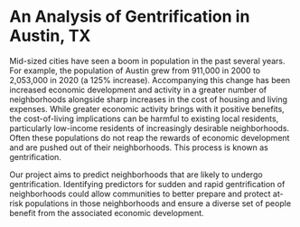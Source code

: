 # An Analysis of Gentrification in Austin, TX

Mid-sized cities have seen a boom in population in the past several years. For example, the population of Austin grew from 911,000 in 2000 to 2,053,000 in 2020 (a 125% increase). Accompanying this change has been increased economic development and activity in a greater number of neighborhoods alongside sharp increases in the cost of housing and living expenses. While greater economic activity brings with it positive benefits, the cost-of-living implications can be harmful to existing local residents, particularly low-income residents of increasingly desirable neighborhoods. Often these populations do not reap the rewards of economic development and are pushed out of their neighborhoods. This process is known as gentrification.
 
Our project aims to predict neighborhoods that are likely to undergo gentrification. Identifying predictors for sudden and rapid gentrification of neighborhoods could allow communities to better prepare and protect at-risk populations in those neighborhoods and ensure a diverse set of people benefit from the associated economic development. 
